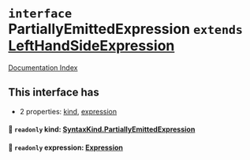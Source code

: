 # `interface` PartiallyEmittedExpression `extends` [LeftHandSideExpression](../private.interface.LeftHandSideExpression/README.md)

[Documentation Index](../README.md)

## This interface has

- 2 properties:
[kind](#-readonly-kind-syntaxkindpartiallyemittedexpression),
[expression](#-readonly-expression-expression)


#### 📄 `readonly` kind: [SyntaxKind.PartiallyEmittedExpression](../private.enum.SyntaxKind/README.md#partiallyemittedexpression--354)



#### 📄 `readonly` expression: [Expression](../private.interface.Expression/README.md)



